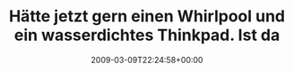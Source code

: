---
retweeted: false
source: <a href="http://twitter.com" rel="nofollow">Twitter Web Client</a>
entities:
  hashtags: []
  symbols: []
  user_mentions: []
  urls: []
display_text_range:
- '0'
- '132'
favorite_count: '0'
id_str: '1302632468'
truncated: false
retweet_count: '0'
id: '1302632468'
created_at: Mon Mar 09 22:24:58 +0000 2009
favorited: false
full_text: Hätte jetzt gern einen Whirlpool und ein wasserdichtes Thinkpad. Ist das
  denn zu viel verlangt? Achja, und einen warmen Kakao bitte.
lang: de
tags:
- pesos/twitter
date: '2009-03-09T22:24:58+00:00'
src: https://twitter.com/bascht/status/1302632468
original_url: https://twitter.com/bascht/status/1302632468
type: twitter_tweet
text: Hätte jetzt gern einen Whirlpool und ein wasserdichtes Thinkpad. Ist das denn
  zu viel verlangt? Achja, und einen warmen Kakao bitte.
title: Hätte jetzt gern einen Whirlpool und ein wasserdichtes Thinkpad. Ist da

---